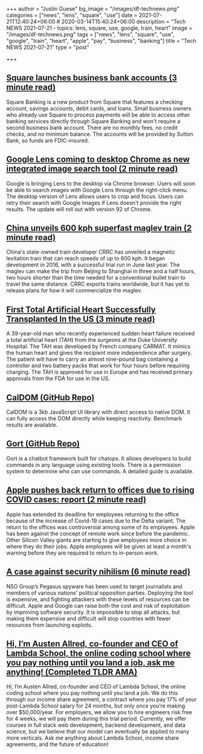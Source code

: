 +++
author = "Justin Guese"
bg_image = "/images/df-technews.png"
categories = ["news", "lens", "square", "use"]
date = 2021-07-21T12:40:24+06:00 # 2020-03-14T15:40:24+06:00
description = "Tech NEWS 2021-07-21 - topics: lens, square, use, google, train, heart"
image = "/images/df-technews.png"
tags = ["news", "lens", "square", "use", "google", "train", "heart", "apple", "pay", "business", "banking"]
title = "Tech NEWS 2021-07-21"
type = "post"

+++

## [Square launches business bank accounts (3 minute read)](https://techcrunch.com/2021/07/20/square-launches-business-bank-accounts/)

Square Banking is a new product from Square that features a checking account, savings accounts, debit cards, and loans. Small business owners who already use Square to process payments will be able to access other banking services directly through Square Banking and won't require a second business bank account. There are no monthly fees, no credit checks, and no minimum balance. The accounts will be provided by Sutton Bank, so funds are FDIC-insured.

## [Google Lens coming to desktop Chrome as new integrated image search tool (2 minute read)](https://9to5google.com/2021/07/20/google-lens-desktop-chrome/)

Google is bringing Lens to the desktop via Chrome browser. Users will soon be able to search images with Google Lens through the right-click menu. The desktop version of Lens allows users to crop and focus. Users can retry their search with Google Images if Lens doesn't provide the right results. The update will roll out with version 92 of Chrome.

## [China unveils 600 kph superfast maglev train (2 minute read)](https://asia.nikkei.com/Business/Transportation/China-unveils-600-kph-superfast-maglev-train)

China's state-owned train developer CRRC has unveiled a magnetic levitation train that can reach speeds of up to 600 kph. It began development in 2016, with a successful trial run in June last year. The maglev can make the trip from Beijing to Shanghai in three and a half hours, two hours shorter than the time needed for a conventional bullet train to travel the same distance. CRRC exports trains worldwide, but it has yet to release plans for how it will commercialize the maglev.

## [First Total Artificial Heart Successfully Transplanted In the US (3 minute read)](https://interestingengineering.com/first-total-artificial-heart-successfully-transplanted-in-the-us)

A 39-year-old man who recently experienced sudden heart failure received a total artificial heart (TAH) from the surgeons at the Duke University Hospital. The TAH was developed by French company CARMAT. It mimics the human heart and gives the recipient more independence after surgery. The patient will have to carry an almost nine-pound bag containing a controller and two battery packs that work for four hours before requiring charging. The TAH is approved for use in Europe and has received primary approvals from the FDA for use in the US.

## [CalDOM (GitHub Repo)](https://github.com/dumijay/CalDom)

CalDOM is a 3kb JavaScript UI library with direct access to native DOM. It can fully access the DOM directly while keeping reactivity. Benchmark results are available.

## [Gort (GitHub Repo)](https://github.com/getgort/gort)

Gort is a chatbot framework built for chatops. It allows developers to build commands in any language using existing tools. There is a permission system to determine who can use commands. A detailed guide is available.

## [Apple pushes back return to offices due to rising COVID cases: report (2 minute read)](https://www.theverge.com/2021/7/20/22584761/apple-return-to-office-delayed-covid-delta-variant)

Apple has extended its deadline for employees returning to the office because of the increase of Covid-19 cases due to the Delta variant. The return to the offices was controversial among some of its employees. Apple has been against the concept of remote work since before the pandemic. Other Silicon Valley giants are starting to give employees more choice in where they do their jobs. Apple employees will be given at least a month's warning before they are required to return to in-person work.

## [A case against security nihilism (6 minute read)](https://blog.cryptographyengineering.com/2021/07/20/a-case-against-security-nihilism/)

NSO Group’s Pegasus spyware has been used to target journalists and members of various nations' political opposition parties. Deploying the tool is expensive, and fighting attackers with these levels of resources can be difficult. Apple and Google can raise both the cost and risk of exploitation by improving software security. It is impossible to stop all attacks, but making them expensive and difficult will stop countries with fewer resources from launching exploits.

## [Hi, I’m Austen Allred, co-founder and CEO of Lambda School, the online coding school where you pay nothing until you land a job, ask me anything! (Completed TLDR AMA)](https://tldr.tech/ama/austen-allred/1/0100017ac8894e09-9203fcf5-ebf3-48d9-92e6-e644ac517c2a-000000/bIjo2RUv2GaHMiDQRZPw7pk8bFG6Cdj6a6d3vd8VWtU=206)

Hi, I’m Austen Allred, co-founder and CEO of Lambda School, the online coding school where you pay nothing until you land a job. We do this through our income share agreement, a contract where you pay 17% of your post-Lambda School salary for 24 months, but only once you’re making over $50,000/year. For employers, we allow you to hire engineers risk free for 4 weeks, we will pay them during this trial period. Currently, we offer courses in full stack web development, backend development, and data science, but we believe that our model can eventually be applied to many more verticals. Ask me anything about Lambda School, income share agreements, and the future of education!

